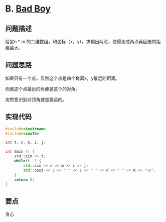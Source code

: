 # B. [Bad Boy](https://codeforces.com/problemset/problem/1537/B)

## 问题描述

给定n * m 的二维数组，和坐标（x，y）。求输出两点，使得走过两点再回去的距离最大。



## 问题思路

如果只有一个点，显然这个点是四个角离x，y最远的距离。



而离这个点最远的角便是这个的对角。



突然意识到对顶角就是最远的。



## 实现代码

```c++
#include<iostream>
#include<cmath>

int t, n, m, i, j;

int main () {
	std::cin >> t;
	while(t--) {
		std::cin >> n >> m >> i >> j;
		std::cout << 1 << " " << 1 << " " << n << " " << m << "\n";
	}
	return 0;
} 
```





## 要点

贪心